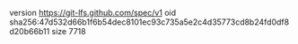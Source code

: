 version https://git-lfs.github.com/spec/v1
oid sha256:47d532d66b1f6b54dec8101ec93c735a5e2c4d35773cd8b24fd0df8d20b66b11
size 7718
